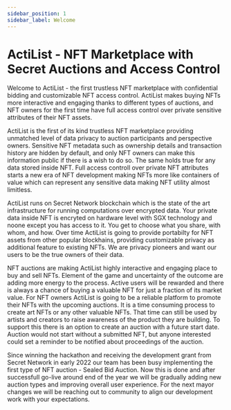 ```yaml
---
sidebar_position: 1
sidebar_label: Welcome
---
```


# ActiList - NFT Marketplace with Secret Auctions and Access Control

Welcome to ActiList - the first trustless NFT marketplace with confidential bidding and customizable NFT access control. ActiList makes buying NFTs more interactive and engaging thanks to different types of auctions, and NFT owners for the first time have full access control over private sensitive attributes of their NFT assets. 

ActiList is the first of its kind trustless NFT marketplace providing unmatched level of data privacy to auction participants and perspective owners. Sensitive NFT metadata such as ownership details and transaction history are hidden by default, and only NFT owners can make this information public if there is a wish to do so. The same holds true for any data stored inside NFT. Full access controll over private NFT attributes starts a new era of NFT development making NFTs more like containers of value which can represent any sensitive data making NFT utility almost limitless.

ActiList runs on Secret Network blockchain which is the state of the art infrastructure for running computations over encrypted data. Your private data inside NFT is encryted on hardware level with SGX technology and noone except you has access to it. You get to choose what you share, with whom, and how. Over time ActiList is going to provide portabilty for NFT assets from other popular blockhains, providing customizable privacy as additional feature to existing NFTs. We are privacy pioneers and want our users to be the true owners of their data. 

NFT auctions are making ActiList highly interactive and engaging place to buy and sell NFTs. Element of the game and uncertainty of the outcome are adding more energy to the process. Active users will be rewarded and there is always a chance of buying a valuable NFT for just a fraction of its market value. For NFT owners ActiList is going to be a reliable platform to promote their NFTs with the upcoming auctions. It is a time consuming process to create art NFTs or any other valuable NFTs. That time can still be used by artists and creators to raise awareness of the product they are building. To support this there is an option to create an auction with a future start date. Auction would not start without a submitted NFT, but anyone interested could set a reminder to be notified about proceedings of the auction.

Since winning the hackathon and receiving the development grant from Secret Network in early 2022 our team has been busy implementing the first type of NFT auction - Sealed Bid Auction. Now this is done and after successfull go-live around end of the year we will be gradually adding new auction types and improving overall user experience. For the next mayor changes we will be reaching out to community to align our development work with your expectations.





